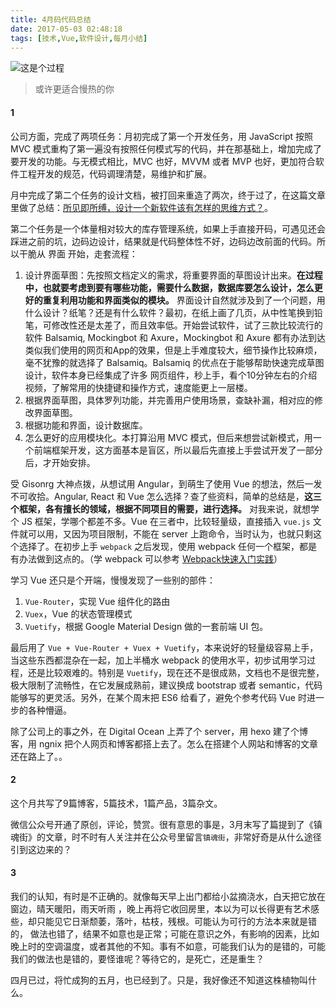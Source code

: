 ```yaml
---
title: 4月码代码总结
date: 2017-05-03 02:48:18
tags: [技术,Vue,软件设计,每月小结]
---
```

![这是个过程](http://upload-images.jianshu.io/upload_images/2736397-3f14f9030ab2ba76.jpg?imageMogr2/auto-orient/strip%7CimageView2/2/w/1240)

> 或许更适合慢热的你

#### 1
公司方面，完成了两项任务：月初完成了第一个开发任务，用 JavaScript 按照 MVC 模式重构了第一遍没有按照任何模式写的代码，并在那基础上，增加完成了要开发的功能。与无模式相比，MVC 也好，MVVM 或者 MVP 也好，更加符合软件工程开发的规范，代码调理清楚，易维护和扩展。

月中完成了第二个任务的设计文档，被打回来重造了两次，终于过了，在这篇文章里做了总结：[所见即所缚，设计一个新软件该有怎样的思维方式？](http://www.jianshu.com/p/07dcd86e2a39)。

第二个任务是一个体量相对较大的库存管理系统，如果上手直接开码，可遇见还会踩进之前的坑，边码边设计，结果就是代码整体性不好，边码边改前面的代码。所以干脆从 界面 开始，走套流程：

1. 设计界面草图：先按照文档定义的需求，将重要界面的草图设计出来。**在过程中，也就要考虑到要有哪些功能，需要什么数据，数据库要怎么设计，怎么更好的重复利用功能和界面类似的模块。**
界面设计自然就涉及到了一个问题，用什么设计？纸笔？还是有什么软件？最初，在纸上画了几页，从中性笔换到铅笔，可修改性还是太差了，而且效率低。开始尝试软件，试了三款比较流行的软件 Balsamiq, Mockingbot 和 Axure，Mockingbot 和 Axure 都有办法到达类似我们使用的网页和App的效果，但是上手难度较大，细节操作比较麻烦，毫不犹豫的就选择了 Balsamiq。Balsamiq 的优点在于能够帮助快速完成草图设计，软件本身已经集成了许多 网页组件，秒上手，看个10分钟左右的介绍视频，了解常用的快捷键和操作方式，速度能更上一层楼。
2. 根据界面草图，具体罗列功能，并完善用户使用场景，查缺补漏，相对应的修改界面草图。
3. 根据功能和界面，设计数据库。
4. 怎么更好的应用模块化。本打算沿用 MVC 模式，但后来想尝试新模式，用一个前端框架开发，这方面基本是盲区，所以最后先直接上手尝试开发了一部分后，才开始安排。

受 Gisonrg 大神点拨，从想试用 Angular，到萌生了使用 Vue 的想法，然后一发不可收拾。Angular, React 和 Vue 怎么选择？查了些资料，简单的总结是，**这三个框架，各有擅长的领域，根据不同项目的需要，进行选择。** 对我来说，就想学个 JS 框架，学哪个都差不多。Vue 在三者中，比较轻量级，直接插入 `vue.js` 文件就可以用，又因为项目限制，不能在 server 上跑命令，当时认为，也就只剩这个选择了。在初步上手 `webpack` 之后发现，使用 webpack 任何一个框架，都是有办法做到这点的。（学 webpack 可以参考 [Webpack快速入门实践](http://www.jianshu.com/p/7f121a84a474)）

学习 Vue 还只是个开端，慢慢发现了一些别的部件：
1. `Vue-Router`，实现 Vue 组件化的路由
2. `Vuex`，Vue 的状态管理模式
3. `Vuetify`，根据 Google Material Design 做的一套前端 UI 包。

最后用了 `Vue + Vue-Router + Vuex + Vuetify`，本来说好的轻量级容易上手，当这些东西都混杂在一起，加上半桶水 webpack 的使用水平，初步试用学习过程，还是比较艰难的。特别是 `Vuetify`，现在还不是很成熟，文档也不是很完整，极大限制了流畅性，在它发展成熟前，建议换成 bootstrap 或者 semantic，代码能够写的更灵活。另外，在某个周末把 ES6 给看了，避免个参考代码 Vue 时进一步的各种懵逼。

除了公司上的事之外，在 Digital Ocean 上弄了个 server，用 hexo 建了个博客，用 ngnix 把个人网页和博客都搭上去了。怎么在搭建个人网站和博客的文章还在路上了。。

#### 2
这个月共写了9篇博客，5篇技术，1篇产品，3篇杂文。

微信公众号开通了原创，评论，赞赏。很有意思的事是，3月末写了篇提到了《镇魂街》的文章，时不时有人关注并在公众号里留言`镇魂街`，非常好奇是从什么途径引到这边来的？

#### 3
我们的认知，有时是不正确的。就像每天早上出门都给小盆摘浇水，白天把它放在窗边，晴天暖阳，雨天听雨 ，晚上再将它收回房里，本以为可以长得更有艺术感些，却只能见它日渐颓萎，落叶，枯枝，残根。可能认为可行的方法本来就是错的， 做法也错了，结果不如意也是正常；可能在意识之外，有影响的因素，比如晚上时的空调温度，或者其他的不知。事有不如意，可能我们认为的是错的，可能我们的做法也是错的，要怪谁呢？等待它的，是死亡，还是重生？

四月已过，将忙成狗的五月，也已经到了。只是，我好像还不知道这株植物叫什么。